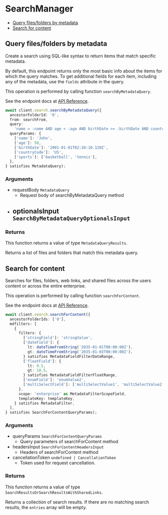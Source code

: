 # SearchManager

- [Query files/folders by metadata](#query-files-folders-by-metadata)
- [Search for content](#search-for-content)

## Query files/folders by metadata

Create a search using SQL-like syntax to return items that match specific
metadata.

By default, this endpoint returns only the most basic info about the items for
which the query matches. To get additional fields for each item, including any
of the metadata, use the `fields` attribute in the query.

This operation is performed by calling function `searchByMetadataQuery`.

See the endpoint docs at
[API Reference](https://developer.box.com/reference/post-metadata-queries-execute-read/).

<!-- sample post_metadata_queries_execute_read -->

```ts
await client.search.searchByMetadataQuery({
  ancestorFolderId: '0',
  from: searchFrom,
  query:
    'name = :name AND age < :age AND birthDate >= :birthDate AND countryCode = :countryCode AND sports = :sports',
  queryParams: {
    ['name']: 'John',
    ['age']: 50,
    ['birthDate']: '2001-01-01T02:20:10.120Z',
    ['countryCode']: 'US',
    ['sports']: ['basketball', 'tennis'],
  },
} satisfies MetadataQuery);
```

### Arguments

- requestBody `MetadataQuery`
  - Request body of searchByMetadataQuery method
- optionalsInput `SearchByMetadataQueryOptionalsInput`
  -

### Returns

This function returns a value of type `MetadataQueryResults`.

Returns a list of files and folders that match this metadata query.

## Search for content

Searches for files, folders, web links, and shared files across the
users content or across the entire enterprise.

This operation is performed by calling function `searchForContent`.

See the endpoint docs at
[API Reference](https://developer.box.com/reference/get-search/).

<!-- sample get_search -->

```ts
await client.search.searchForContent({
  ancestorFolderIds: ['0'],
  mdfilters: [
    {
      filters: {
        ['stringField']: 'stringValue',
        ['dateField']: {
          lt: dateTimeFromString('2035-01-01T00:00:00Z'),
          gt: dateTimeFromString('2035-01-03T00:00:00Z'),
        } satisfies MetadataFieldFilterDateRange,
        ['floatField']: {
          lt: 9.5,
          gt: 10.5,
        } satisfies MetadataFieldFilterFloatRange,
        ['enumField']: 'enumValue2',
        ['multiSelectField']: ['multiSelectValue1', 'multiSelectValue2'],
      },
      scope: 'enterprise' as MetadataFilterScopeField,
      templateKey: templateKey,
    } satisfies MetadataFilter,
  ],
} satisfies SearchForContentQueryParams);
```

### Arguments

- queryParams `SearchForContentQueryParams`
  - Query parameters of searchForContent method
- headersInput `SearchForContentHeadersInput`
  - Headers of searchForContent method
- cancellationToken `undefined | CancellationToken`
  - Token used for request cancellation.

### Returns

This function returns a value of type `SearchResultsOrSearchResultsWithSharedLinks`.

Returns a collection of search results. If there are no matching
search results, the `entries` array will be empty.
